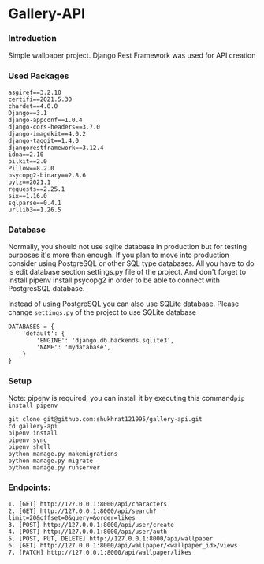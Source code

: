 # Gallery-API

### Introduction
Simple wallpaper project. Django Rest Framework was used for API creation


### Used Packages
```
asgiref==3.2.10
certifi==2021.5.30
chardet==4.0.0
Django==3.1
django-appconf==1.0.4
django-cors-headers==3.7.0
django-imagekit==4.0.2
django-taggit==1.4.0
djangorestframework==3.12.4
idna==2.10
pilkit==2.0
Pillow==8.2.0
psycopg2-binary==2.8.6
pytz==2021.1
requests==2.25.1
six==1.16.0
sqlparse==0.4.1
urllib3==1.26.5
```

### Database
Normally, you should not use sqlite database in production but for testing purposes it's more than enough. If you plan 
to move into production consider using PostgreSQL or other SQL type databases. All you have to do is edit database 
section settings.py file of the project. And don't forget to install pipenv install psycopg2 in order to be able to 
connect with PostgresSQL database.

Instead of using PostgreSQL you can also use SQLite database. Please change ```settings.py``` of the project to use
SQLite database
```
DATABASES = {
    'default': {
        'ENGINE': 'django.db.backends.sqlite3',
        'NAME': 'mydatabase',
    }
}
```

### Setup

Note: pipenv is required, you can install it by executing this command```pip install pipenv```
```
git clone git@github.com:shukhrat121995/gallery-api.git
cd gallery-api
pipenv install
pipenv sync
pipenv shell
python manage.py makemigrations
python manage.py migrate
python manage.py runserver
```

### Endpoints:
``` 
1. [GET] http://127.0.0.1:8000/api/characters
2. [GET] http://127.0.0.1:8000/api/search?limit=20&offset=0&query=&order=likes
3. [POST] http://127.0.0.1:8000/api/user/create
4. [POST] http://127.0.0.1:8000/api/user/auth
5. [POST, PUT, DELETE] http://127.0.0.1:8000/api/wallpaper
6. [GET] http://127.0.0.1:8000/api/wallpaper/<wallpaper_id>/views
7. [PATCH] http://127.0.0.1:8000/api/wallpaper/likes

```






